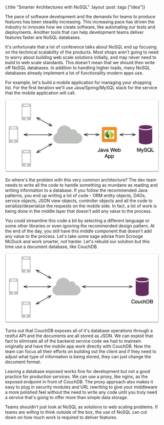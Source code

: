 {:title "Smarter Architectures with NoSQL"
 :layout :post
 :tags ["idea"]}

The pace of software development and the demands for teams to produce features 
has been steadily increasing. This increasing pace has driven the industry to
innovate how we create software, like automating our tests and deployments. Another
tools that can help development teams deliver features faster are NoSQL databases.

It\'s unfortunate that a lot of conference talks about NoSQL end up focusing on the
technical scalability of the products. Most shops aren\'t going to need to worry about
building web scale solutions initially, and may never need to build to web scale
standards. This doesn\'t mean that we should then write off NoSQL databases. In addition
to handling higher loads, many NoSQL databases already implement a lot of functionality
modern apps use.

For example, let\'s build a mobile application for managing your shopping list. For the
first iteration we\'ll use Java/Spring/MySQL stack for the service that the mobile
application will call.

![Spring Web Architecture](/assets/springmvc.png)

So where\'s the problem with this very common architecture? The dev team needs to write
all the code to handle something as mundane as reading and writing information to a
database. If you follow the recommended Java patterns, you end up writing a lot of
code - ORM entity objects, DAOs, service objects, JSON view objects, controller objects
and all the code to serialize/deserialize the requests on the mobile side. In fact, a lot
of work is being done in the middle layer that doesn\'t add any value to the process.

You could streamline this code a bit by selecting a different language or some other libraries
or even ignoring the recommended design pattern. At the end of the day, you still have
this middle component that doesn\'t add any value to the process. Let\'s take some sage advise
from Scrooge McDuck and work smarter, not harder. Let\'s rebuild our solution but this time
use a document database, like CouchDB.

![NoSQL Alternative Web Architecture](/assets/nosql.png)

Turns out that CouchDB exposes all of it\'s database operations through a restful API and
the documents are all stored as JSON. We can exploit that fact to eliminate all of the
backend service code we had to maintain originally and have the mobile app work directly
with CouchDB. Now the team can focus all their efforts on building out the client and if
they need to adjust what type of information is being stored, they can just change the
document format.

Leaving a database exposed works fine for development but not a good practice for production
services. We can use a proxy, like nginx, as the exposed endpoint in front of CouchDB. The
proxy approach also makes it easy to plug in security modules and URL rewriting to give
your middleware a more polished feel without the need to write any code until you truly
need a service that\'s going to offer more than simple data storage.

Teams shouldn\'t just look at NoSQL as solutions to web scaling problems. If teams are
willing to think outside of the box, the use of NoSQL can cut down on how much work is
required to deliver features.
